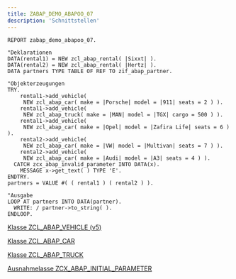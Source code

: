 ```yaml
---
title: ZABAP_DEMO_ABAPOO_07
description: 'Schnittstellen'
---
```


```abap
REPORT zabap_demo_abapoo_07.

"Deklarationen
DATA(rental1) = NEW zcl_abap_rental( |Sixxt| ).
DATA(rental2) = NEW zcl_abap_rental( |Hertz| ).
DATA partners TYPE TABLE OF REF TO zif_abap_partner.

"Objekterzeugungen
TRY.
    rental1->add_vehicle(
     NEW zcl_abap_car( make = |Porsche| model = |911| seats = 2 ) ).
    rental1->add_vehicle(
     NEW zcl_abap_truck( make = |MAN| model = |TGX| cargo = 500 ) ).
    rental1->add_vehicle(
     NEW zcl_abap_car( make = |Opel| model = |Zafira Life| seats = 6 ) ).
    rental2->add_vehicle(
     NEW zcl_abap_car( make = |VW| model = |Multivan| seats = 7 ) ).
    rental2->add_vehicle(
     NEW zcl_abap_car( make = |Audi| model = |A3| seats = 4 ) ).
  CATCH zcx_abap_invalid_parameter INTO DATA(x).
    MESSAGE x->get_text( ) TYPE 'E'.
ENDTRY.
partners = VALUE #( ( rental1 ) ( rental2 ) ).

"Ausgabe
LOOP AT partners INTO DATA(partner).
  WRITE: / partner->to_string( ).
ENDLOOP.

```

[Klasse ZCL_ABAP_VEHICLE (v5)](../classes/zcl_abap_vehicle_v5.md)

[Klasse ZCL_ABAP_CAR](../classes/zcl_abap_car.md)

[Klasse ZCL_ABAP_TRUCK](../classes/zcl_abap_truck.md)

[Ausnahmelasse ZCX_ABAP_INITIAL_PARAMETER](../classes/zcx_abap_initial_parameter.md)
